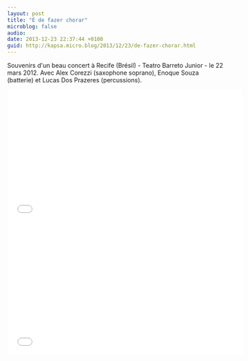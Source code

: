 ```yaml
---
layout: post
title: "É de fazer chorar"
microblog: false
audio: 
date: 2013-12-23 22:37:44 +0100
guid: http://kapsa.micro.blog/2013/12/23/de-fazer-chorar.html
---
```

Souvenirs d'un beau concert à Recife (Brésil) - Teatro Barreto Junior - le 22 mars 2012. Avec Alex Corezzi (saxophone soprano), Enoque Souza (batterie) et Lucas Dos Prazeres (percussions).

<iframe src="//www.youtube.com/embed/Oe4t0i96Fr0?rel=0&amp;showinfo=0" width="545" height="307" frameborder="0" allowfullscreen="allowfullscreen"></iframe>

<iframe src="//www.youtube.com/embed/ASgHrpg8IiE?rel=0&amp;showinfo=0" width="545" height="307" frameborder="0" allowfullscreen="allowfullscreen"></iframe>
